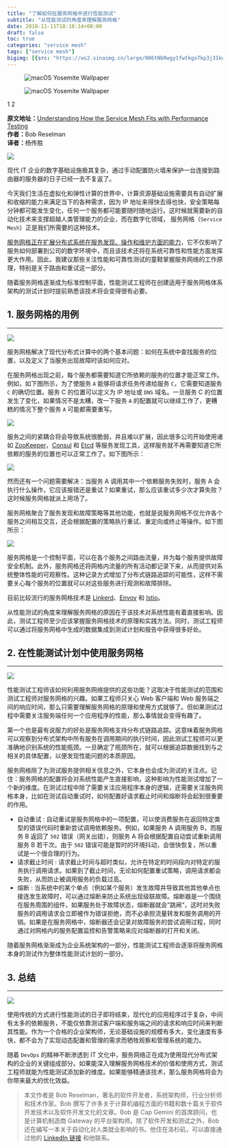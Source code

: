 ```yaml
---
title: "了解如何在服务网格中进行性能测试"
subtitle: "从性能测试的角度来理解服务网格"
date: 2018-11-11T18:10:14+08:00
draft: false
toc: true
categories: "service mesh"
tags: ["service mesh"]
bigimg: [{src: "https://ws2.sinaimg.cn/large/006tNbRwgy1fwtkgo7kp3j31kw0d0750.jpg"}]
---
```


<!--more-->

<div class="carousel">
  <!-- carousel locator -->
  <input class="carousel-locator" id="slide-1" type="radio" name="carousel-radio" hidden="" checked="">
  <input class="carousel-locator" id="slide-2" type="radio" name="carousel-radio" hidden="">
  
  <!-- carousel container -->
  <div class="carousel-container">
    <!-- carousel item -->
    <figure class="carousel-item">
      <label class="item-prev btn btn-action btn-lg" for="slide-4"><i class="icon icon-arrow-left"></i></label>
      <label class="item-next btn btn-action btn-lg" for="slide-2"><i class="icon icon-arrow-right"></i></label><img class="img-responsive rounded" src="https://ws1.sinaimg.cn/large/006tNbRwgy1fx2xr9ykf1j318g0tigp5.jpg" alt="macOS Yosemite Wallpaper">
    </figure>
    <figure class="carousel-item">
      <label class="item-prev btn btn-action btn-lg" for="slide-1"><i class="icon icon-arrow-left"></i></label>
      <label class="item-next btn btn-action btn-lg" for="slide-3"><i class="icon icon-arrow-right"></i></label><img class="img-responsive rounded" src="https://ws2.sinaimg.cn/large/006tNbRwgy1fx2xpc6d7mj30e00gi74z.jpg" alt="macOS Yosemite Wallpaper">
    </figure>
  </div>
  <!-- carousel navigation -->
  <div class="carousel-nav">
    <label class="nav-item text-hide c-hand" for="slide-1">1</label>
    <label class="nav-item text-hide c-hand" for="slide-2">2</label>
  </div>
</div>

<p id="div-border-left-red">
<strong>原文地址：</strong><a href="https://blog.gurock.com/service-mesh-performance-testing/" target="_blank">Understanding How the Service Mesh Fits with Performance Testing</a>
<br />
<strong>作者：</strong>Bob Reselman
<br />
<strong>译者：</strong>杨传胜
</p>

![](https://ww1.sinaimg.cn/large/005YhI8igy1fx49saljiyj30oo0bi0ur)

现代 IT 企业的数字基础设施极其复杂，通过手动配置防火墙来保护一台连接到路由器的服务器的日子已经一去不复返了。

今天我们生活在虚拟化和弹性计算的世界中，计算资源基础设施需要具有自动扩展和收缩的能力来满足当下的各种需求，因为 IP 地址来得快去得也快，安全策略每分钟都可能发生变化，任何一个服务都可能要随时随地运行。这时候就需要新的自动化技术来支撑超越人类管理能力的企业，而在数字化领域， 服务网格（`Service Mesh`）正是我们所需要的这种技术。

[服务网格正在扩展分布式系统在服务发现、操作和维护方面的能力](https://blog.gurock.com/service-registry-service-mesh/)，它不仅影响了服务如何部署到公司的数字环境中，而且该技术还将在系统可靠性和性能方面发挥更大作用。因此，我建议那些关注性能和可靠性测试的童鞋掌握服务网络的工作原理，特别是关于路由和重试这一部分。

随着服务网格逐渐成为标准控制平面，性能测试工程师在创建适用于服务网格体系架构的测试计划时提前熟悉该技术将会变得很有必要。

## 1. 服务网格的用例

----

![](https://ww1.sinaimg.cn/large/005YhI8igy1fx49taramtj30oo08740c)

服务网格解决了现代分布式计算中的两个基本问题：如何在系统中查找服务的位置，以及定义了当服务出现故障时该如何应对。

在服务网格出现之前，每个服务都需要知道它所依赖的服务的位置才能正常工作。例如，如下图所示，为了使服务 `A` 能够将请求任务传递给服务 `C`，它需要知道服务 `C` 的确切位置。服务 C 的位置可以定义为 IP 地址或 `DNS` 域名。一旦服务 C 的位置发生了变化，如果情况不是太糟，改一下服务 `A` 的配置就可以继续工作了，更糟糕的情况下整个服务 `A` 可能都需要重写。

![](https://ww1.sinaimg.cn/large/005YhI8igy1fx49tyh984j30oo087aaj)

服务之间的紧耦合将会导致系统很脆弱，并且难以扩展，因此很多公司开始使用诸如 [ZooKeeper](https://zookeeper.apache.org/)，[Consul](https://www.consul.io/) 和 [Etcd](https://github.com/coreos/etcd) 等服务发现工具，这样服务就不再需要知道它所依赖的服务的位置也可以正常工作了。如下图所示：

![](https://ww1.sinaimg.cn/large/005YhI8igy1fx49unxexqj30oo087aao)

然而还有一个问题需要解决：当服务 A 调用其中一个依赖服务失败时，服务 A 会执行什么操作，它应该报错还是重试？如果重试，那么应该重试多少次才算失败？这时候服务网格就派上用场了。

服务网格聚合了服务发现和故障策略等其他功能，也就是说服务网格不仅允许各个服务之间相互交互，还会根据配置的策略执行重试、重定向或终止等操作。如下图所示：

![](https://ww1.sinaimg.cn/large/005YhI8igy1fx4a185oxsj30oo087js5)

服务网格是一个控制平面，可以在各个服务之间路由流量，并为每个服务提供故障安全机制。此外，服务网格还将网格内流量的所有活动都记录下来，从而提供对系统整体性能的可观察性。这种记录方式增加了分布式链路追踪的可能性，这样不需要关心每个服务的位置就可以对这些服务进行观测和故障排除。

目前比较流行的服务网格技术是  [Linkerd](https://linkerd.io/)、[Envoy](https://www.envoyproxy.io/) 和 [Istio](https://istio.io/)。

从性能测试的角度来理解服务网格的原因在于该技术对系统性能有着直接影响。因此，测试工程师至少应该掌握服务网格技术的原理和实践方法。同时，测试工程师可以通过将服务网格中生成的数据集成到测试计划和报告中获得很多好处。

## 2. 在性能测试计划中使用服务网格

----

![](https://ww1.sinaimg.cn/large/005YhI8igy1fx4a1r1054j30oo087wg8)

性能测试工程师该如何利用服务网络提供的这些功能？这取决于性能测试的范围和测试工程师对服务网格的兴趣。如果工程师只关心 Web 客户端和 Web 服务端之间的响应时间，那么只需要理解服务网格的原理和使用方式就够了。但如果测试过程中需要关注服务端任何一个应用程序的性能，那么事情就会变得有趣了。

第一个也是最有说服力的好处是服务网格支持分布式链路追踪。这意味着服务网格可以观察到分布式架构中所有服务在调用期间的执行时间，因此测试工程师可以更准确地识别系统的性能瓶颈。一旦确定了瓶颈所在，就可以根据追踪数据找到与之相关的具体配置，以便发现性能问题的本质原因。

服务网格除了为测试服务提供相关信息之外，它本身也会成为测试的关注点。记住：服务网格的配置将会对系统性能产生直接影响，这种影响为性能测试增加了一个新的维度。在测试过程中除了需要关注应用程序本身的逻辑，还需要关注服务网格本身，比如在测试自动重试时，如何配置好请求截止时间和熔断将会起到很重要的作用。

+ <span id=inline-purple>自动重试</span> : 自动重试是服务网格中的一项配置，可以使消费服务在返回特定类型的错误代码时重新尝试调用依赖服务。例如，如果服务 A 调用服务 B，而服务 B 返回了 `502` 错误（网关出错），则服务 A 将会根据配置自动尝试重新调用服务 B 若干次。由于 `502` 错误可能是暂时的环境抖动，会很快恢复，所以重试是一个很合理的行为。
+ <span id=inline-purple>请求截止时间</span> : 请求截止时间与超时类似，允许在特定的时间段内对特定的服务执行调用请求。如果到了截止时间，无论如何配置重试策略，调用请求都会失败，从而防止被调用服务的负载过高。
+ <span id=inline-purple>熔断</span> : 当系统中的某个单点（例如某个服务）发生故障并导致其他其他单点也接连发生故障时，可以通过熔断来防止系统出现级联故障。熔断器是一个围绕在服务周围的组件，如果服务处于故障状态，熔断器就会”跳闸“，这时对失败服务的调用请求会立即被作为错误拒绝，而不必承担流量转发和服务调用的开销。如果是在服务网格中，熔断器还会记录对故障服务的尝试调用过程，同时通过对网格内的服务配置监控和告警策略来应对熔断器的打开和关闭。

随着服务网格渐渐成为企业系统架构的一部分，性能测试工程师会逐渐将服务网格本身的测试作为整体性能测试计划的一部分。

## 3. 总结

----

![](https://ww1.sinaimg.cn/large/005YhI8igy1fx4a2crp4qj30oo087q4e)

使用传统的方式进行性能测试的日子即将结束，现代化的应用程序过于复杂，中间有太多的依赖服务，不能仅依靠测试客户端和服务端之间的请求和响应时间来判断其性能。作为一个合格的企业架构师，无论基础设施的规模有多大，变化速度有多快，都不会为了实现动态配置和管理的需求而牺牲观察和管理系统的能力。

随着 `DevOps` 的精神不断渗透到 IT 文化中，服务网络正在成为使用现代分布式架构的企业的关键组成部分。如果能深入理解服务网格技术的价值和使用方式，测试工程师就能为性能测试添加新的维度。如果能够精通该技术，那么服务网格将会为你带来最大的优化效益。

> 本文作者是 Bob Reselman，著名的软件开发者，系统架构师，行业分析师和技术作家。Bob 撰写了许多关于计算机编程方面的书籍和数十篇关于软件开发技术以及软件开发文化的文章。Bob 是 Cap Gemini 的首席顾问，也是计算机制造商 Gateway 的平台架构师。除了软件开发和测试之外，Bob 还在编写一本关于自动化对人类就业影响的书。他住在洛杉矶，可以直接通过他的 [LinkedIn 链接](www.linkedin.com/in/bobreselman) 和他联系。
